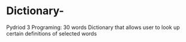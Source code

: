 # Dictionary-
Pydriod 3 Programing: 30 words Dictionary that allows user to look up certain definitions of selected words
